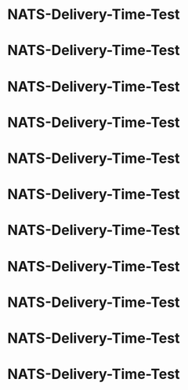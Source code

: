 # NATS-Delivery-Time-Test
# NATS-Delivery-Time-Test
# NATS-Delivery-Time-Test
# NATS-Delivery-Time-Test
# NATS-Delivery-Time-Test
# NATS-Delivery-Time-Test
# NATS-Delivery-Time-Test
# NATS-Delivery-Time-Test
# NATS-Delivery-Time-Test
# NATS-Delivery-Time-Test
# NATS-Delivery-Time-Test
